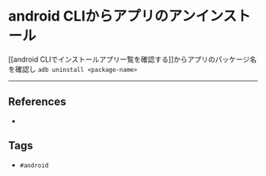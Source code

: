 # android CLIからアプリのアンインストール
[[android CLIでインストールアプリ一覧を確認する]]からアプリのパッケージ名を確認し
`adb uninstall <package-name>`

---
## References
- 

## Tags
- `#android` 